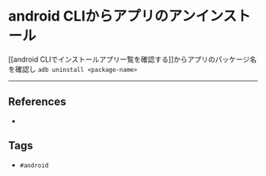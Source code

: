 # android CLIからアプリのアンインストール
[[android CLIでインストールアプリ一覧を確認する]]からアプリのパッケージ名を確認し
`adb uninstall <package-name>`

---
## References
- 

## Tags
- `#android` 